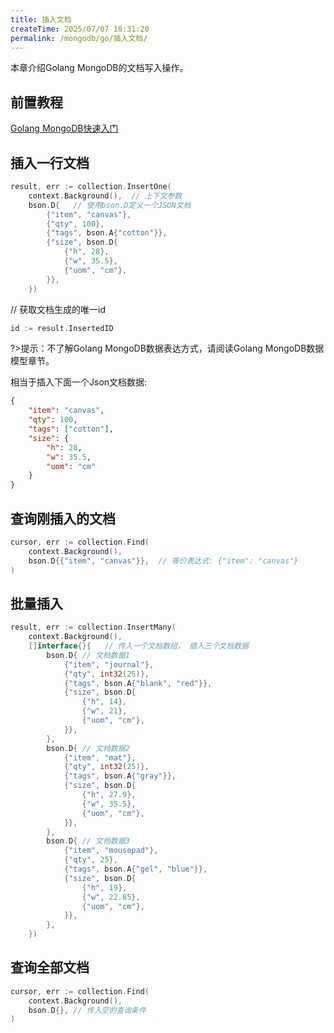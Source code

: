 ```yaml
---
title: 插入文档
createTime: 2025/07/07 18:31:20
permalink: /mongodb/go/插入文档/
---
```

本章介绍Golang MongoDB的文档写入操作。

## 前置教程
<a href='/#/编程语言/golang/MongoDB/fast_induction.md'>Golang MongoDB快速入门</a>

## 插入一行文档
```go
result, err := collection.InsertOne(
    context.Background(),  // 上下文参数
    bson.D{   // 使用bson.D定义一个JSON文档
        {"item", "canvas"},
        {"qty", 100},
        {"tags", bson.A{"cotton"}},
        {"size", bson.D{
            {"h", 28},
            {"w", 35.5},
            {"uom", "cm"},
        }},
    })
```

// 获取文档生成的唯一id
```go
id := result.InsertedID
```

?>提示：不了解Golang MongoDB数据表达方式，请阅读Golang MongoDB数据模型章节。

相当于插入下面一个Json文档数据:
```json
{
    "item": "canvas",
    "qty": 100,
    "tags": ["cotton"],
    "size": {
        "h": 28,
        "w": 35.5,
        "uom": "cm"
    }
}
```

## 查询刚插入的文档
```go
cursor, err := collection.Find(
    context.Background(),
    bson.D{{"item", "canvas"}},  // 等价表达式: {"item": "canvas"}
)
```

## 批量插入
```go
result, err := collection.InsertMany(
    context.Background(),
    []interface{}{   // 传入一个文档数组， 插入三个文档数据
        bson.D{ // 文档数据1
            {"item", "journal"},
            {"qty", int32(25)},
            {"tags", bson.A{"blank", "red"}},
            {"size", bson.D{
                {"h", 14},
                {"w", 21},
                {"uom", "cm"},
            }},
        },
        bson.D{ // 文档数据2
            {"item", "mat"},
            {"qty", int32(25)},
            {"tags", bson.A{"gray"}},
            {"size", bson.D{
                {"h", 27.9},
                {"w", 35.5},
                {"uom", "cm"},
            }},
        },
        bson.D{ // 文档数据3
            {"item", "mousepad"},
            {"qty", 25},
            {"tags", bson.A{"gel", "blue"}},
            {"size", bson.D{
                {"h", 19},
                {"w", 22.85},
                {"uom", "cm"},
            }},
        },
    })
```

## 查询全部文档
```go
cursor, err := collection.Find(
    context.Background(),
    bson.D{}, // 传入空的查询条件
)
```